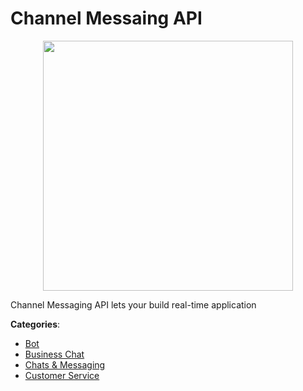 # Channel Messaing API
<p align="center">
    <img width="400" src="https://raw.githubusercontent.com/apis-list/apis-list/apis/channel-messaing-api/logo_256x256.png" />
</p>

Channel Messaging API lets your build real-time application



**Categories**:
- [Bot](https://github.com/apis-list/apis-list#bot)
- [Business Chat](https://github.com/apis-list/apis-list#business-chat)
- [Chats & Messaging](https://github.com/apis-list/apis-list#chats-and-messaging)
- [Customer Service](https://github.com/apis-list/apis-list#customer-service)







